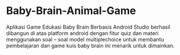 # Baby-Brain-Animal-Game
Aplikasi Game Edukasi Baby Brain Berbasis Android Studio berhasil dibangun di atas platform android dengan fitur quiz dan materi menggunakan soal – soal model multiplechoice untuk membantu pembelajaran  dan game kuis baby brain ini menarik untuk dimainkan.
